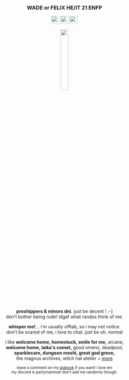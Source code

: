 <h3 p align="center">WADE or FELIX HE/IT 21 ENFP</h3>
<p align="center"><img src="https://files.catbox.moe/lyogii.png" height="25px"> <img src="https://files.catbox.moe/od5klh.png" height="25px"> <img src="https://files.catbox.moe/ud4nx6.png" height="25px"></p>
<p align="center"><img src="https://files.catbox.moe/omxlxe.png" width="22%"></p>
<p align="center">
<b>proshippers & minors dni.</b> just be decent ! :-]
<br>don't bother being rude! idgaf what randos think of me.</p>
<p align="center"><b>whisper me!</b>... i'm usually offtab, so i may not notice.
<br>don't be scared of me, i love to chat. just be uh. normal</p>
<p align="center">
i like <b>welcome home, homestuck, smile for me,</b> arcane,
<br><b>welcome home, laika's comet,</b> good omens, deadpool,
<br><b>sparklecare, dungeon meshi, great god grove,</b>
<br>the magnus archives, witch hat atelier + <a href="https://rentry.co/-spiderman">more</a>
</p>
<p align="center"><sub>leave a comment on my <a href="https://inspekta.atabook.org/">atabook</a> if you want! i love em</sub>
<br><sup>my discord is partymammal! don't add me randomly though.</sup></p>
